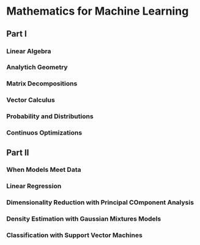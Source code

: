 # Mathematics for Machine Learning

## Part I

### Linear Algebra

### Analytich Geometry

### Matrix Decompositions

### Vector Calculus

### Probability and Distributions

### Continuos Optimizations

## Part II

### When Models Meet Data

### Linear Regression

### Dimensionality Reduction with Principal COmponent Analysis

### Density Estimation with Gaussian Mixtures Models

### Classification with Support Vector Machines
